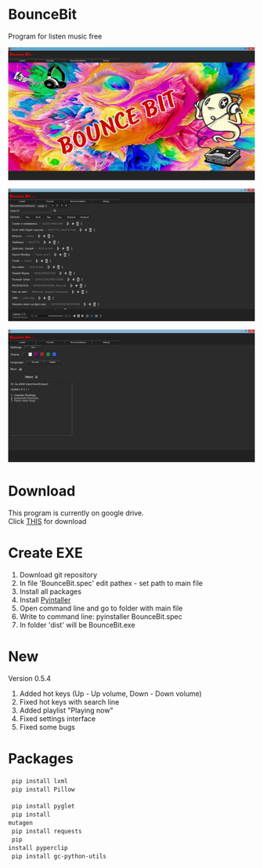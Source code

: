 # BounceBit
Program for listen music free

![alt text](Screenshots/BounceBit.png "BounceBit")

![alt text](Screenshots/BounceBit_recommendation.png "Recommendations")

![alt text](Screenshots/BounceBit_settings.png "Settings")

# Download
This program is currently on google drive. <br>
Click <a href="https://drive.google.com/uc?export=download&id=1AiDdvaUmCRAvvDnCvB7ubP0NCuN2j5lr">THIS</a> for download

# Create EXE
1. Download git repository
2. In file 'BounceBit.spec' edit pathex - set path to main file
3. Install all packages
4. Install <a href="https://pypi.org/project/pyinstaller/">Pyintaller</a>
5. Open command line and go to folder with main file
6. Write to command line: pyinstaller BounceBit.spec
7. In folder 'dist' will be BounceBit.exe

# New
   Version 0.5.4
1. Added hot keys (Up - Up volume, Down - Down volume)
2. Fixed hot keys with search line
3. Added playlist "Playing now"
4. Fixed settings interface
5. Fixed some bugs

# Packages
<code> pip install lxml </code> <br>
<code> pip install Pillow </code> <br>
<code> pip install pyglet </code> <br>
<code> pip install mutagen </code> <br>
<code> pip install requests </code> <br>
<code> pip install pyperclip </code> <br>
<code> pip install gc-python-utils </code>
